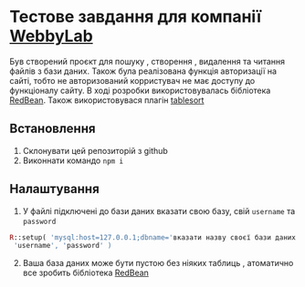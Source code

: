 # Тестове завдання для компанії [WebbyLab](https://webbylab.com/en/careers/)
Був створений проєкт для пошуку , створення , видалення та читання файлів з бази даних.
Також була реалізована функція авторизації на сайті, тобто не авторизований корристувач не має доступу 
до функціоналу сайту.
В ході розробки використовувалась бібліотека [RedBean](https://redbeanphp.com/index.php).
Також використовувася плагін [tablesort](https://github.com/tristen/tablesort)
## Встановлення
1. Склонувати цей репозиторій з github
2. Виконнати командо `npm i`
## Налаштування
1. У файлі підключені до бази даних вказати свою базу, свій `username` та `password`
  ```php
  R::setup( 'mysql:host=127.0.0.1;dbname='вказати назву своєї бази даних',
   'username', 'password' )
  ```
2. Ваша база даних може бути пустою без ніяких таблиць , атоматично все зробить бібліотека 
[RedBean](https://redbeanphp.com/index.php)
